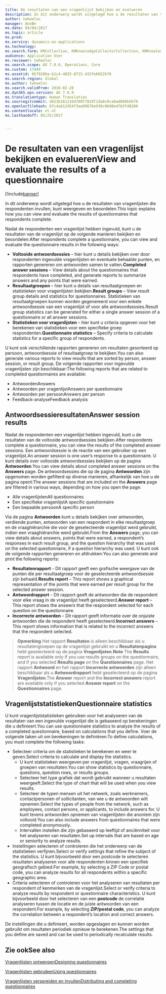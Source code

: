```yaml
---
title: De resultaten van een vragenlijst bekijken en evalueren
description: In dit onderwerp wordt uitgelegd hoe u de resultaten van vragenlijsten die respondenten invullen, kunt weergeven en beoordelen.
author: twheeloc
manager: AnnBe
ms.date: 04/04/2017
ms.topic: article
ms.prod: 
ms.service: dynamics-ax-applications
ms.technology: 
ms.search.form: KMCollection, KMKnowledgeCollectorCollection, KMKnowledgeCollectorUserResults
audience: Application User
ms.reviewer: twheeloc
ms.search.scope: AX 7.0.0, Operations, Core
ms.custom: 17444
ms.assetid: 6570206a-b2c4-4025-8715-432fe6652b78
ms.search.region: Global
ms.author: twheeloc
ms.search.validFrom: 2016-02-28
ms.dyn365.ops.version: AX 7.0.0
ms.translationtype: Human Translation
ms.sourcegitcommit: d421b161216d700f7819f1da8c0ca8ad089b5670
ms.openlocfilehash: b7c4a612d54f3ae8967be930c0b98e4783fd8200
ms.contentlocale: nl-nl
ms.lasthandoff: 05/25/2017


---
```


# <a name="view-and-evaluate-the-results-of-a-questionnaire"></a><span data-ttu-id="9dbf0-103">De resultaten van een vragenlijst bekijken en evalueren</span><span class="sxs-lookup"><span data-stu-id="9dbf0-103">View and evaluate the results of a questionnaire</span></span>

[!include[banner](includes/banner.md)]


<span data-ttu-id="9dbf0-104">In dit onderwerp wordt uitgelegd hoe u de resultaten van vragenlijsten die respondenten invullen, kunt weergeven en beoordelen.</span><span class="sxs-lookup"><span data-stu-id="9dbf0-104">This topic explains how you can view and evaluate the results of questionnaires that respondents complete.</span></span> 

<span data-ttu-id="9dbf0-105">Nadat de respondenten een vragenlijst hebben ingevuld, kunt u de resultaten van de vragenlijst op de volgende manieren bekijken en beoordelen:</span><span class="sxs-lookup"><span data-stu-id="9dbf0-105">After respondents complete a questionnaire, you can view and evaluate the questionnaire results in the following ways:</span></span>

-   <span data-ttu-id="9dbf0-106">**Voltooide antwoordsessies** – hier kunt u details bekijken over door respondenten ingevulde vragenlijsten en eventuele behaalde punten, en rapporten genereren om antwoorden samen te vatten.</span><span class="sxs-lookup"><span data-stu-id="9dbf0-106">**Completed answer sessions** – View details about the questionnaires that respondents have completed, and generate reports to summarize answers and any points that were earned.</span></span>
-   <span data-ttu-id="9dbf0-107">**Resultaatgroepen** – hier kunt u details van resultaatgroepen en statistieken voor vragenlijsten bekijken.</span><span class="sxs-lookup"><span data-stu-id="9dbf0-107">**Result groups** – View result group details and statistics for questionnaires.</span></span> <span data-ttu-id="9dbf0-108">Statistieken van resultaatgroepen kunnen worden gegenereerd voor een enkele antwoordsessie van een vragenlijst of voor alle antwoordsessies.</span><span class="sxs-lookup"><span data-stu-id="9dbf0-108">Result group statistics can be generated for either a single answer session  of a questionnaire or all answer sessions.</span></span>
-   <span data-ttu-id="9dbf0-109">**Statistieken voor vragenlijsten** – hier kunt u criteria opgeven voor het berekenen van statistieken voor een specifieke groep respondenten.</span><span class="sxs-lookup"><span data-stu-id="9dbf0-109">**Questionnaire statistics** – Specify criteria to calculate statistics for a specific group of respondents.</span></span>

<span data-ttu-id="9dbf0-110">U kunt ook verschillende rapporten genereren om resultaten gesorteerd op persoon, antwoordsessie of resultaatgroep te bekijken.</span><span class="sxs-lookup"><span data-stu-id="9dbf0-110">You can also generate various reports to view results that are sorted by person, answer session, or result group.</span></span> <span data-ttu-id="9dbf0-111">De volgende rapporten voor ingevulde vragenlijsten zijn beschikbaar:</span><span class="sxs-lookup"><span data-stu-id="9dbf0-111">The following reports that are related to completed questionnaires are available:</span></span>

-   <span data-ttu-id="9dbf0-112">Antwoorden</span><span class="sxs-lookup"><span data-stu-id="9dbf0-112">Answers</span></span>
-   <span data-ttu-id="9dbf0-113">Antwoorden per vragenlijst</span><span class="sxs-lookup"><span data-stu-id="9dbf0-113">Answers per questionnaire</span></span>
-   <span data-ttu-id="9dbf0-114">Antwoorden per persoon</span><span class="sxs-lookup"><span data-stu-id="9dbf0-114">Answers per person</span></span>
-   <span data-ttu-id="9dbf0-115">Feedback-analyse</span><span class="sxs-lookup"><span data-stu-id="9dbf0-115">Feedback analysis</span></span>

## <a name="answer-session-results"></a><span data-ttu-id="9dbf0-116">Antwoordsessieresultaten</span><span class="sxs-lookup"><span data-stu-id="9dbf0-116">Answer session results</span></span>
<span data-ttu-id="9dbf0-117">Nadat de respondenten een vragenlijst hebben ingevuld, kunt u de resultaten van de voltooide antwoordsessies bekijken.</span><span class="sxs-lookup"><span data-stu-id="9dbf0-117">After respondents complete a questionnaire, you can view the results of the completed answer sessions.</span></span> <span data-ttu-id="9dbf0-118">Een antwoordsessie is de reactie van een gebruiker op een vragenlijst.</span><span class="sxs-lookup"><span data-stu-id="9dbf0-118">An answer session is one user’s response to a questionnaire.</span></span> <span data-ttu-id="9dbf0-119">U kunt details over voltooide antwoordsessies bekijken op de pagina **Antwoorden**.</span><span class="sxs-lookup"><span data-stu-id="9dbf0-119">You can view details about completed answer sessions on the **Answers** page.</span></span> <span data-ttu-id="9dbf0-120">De antwoordsessies die op de pagina **Antwoorden** zijn opgenomen worden gefilterd op diverse manieren, afhankelijk van hoe u de pagina opent:</span><span class="sxs-lookup"><span data-stu-id="9dbf0-120">The answer sessions that are included on the **Answers** page are filtered in various ways, depending on how you open the page:</span></span>

-   <span data-ttu-id="9dbf0-121">Alle vragenlijsten</span><span class="sxs-lookup"><span data-stu-id="9dbf0-121">All questionnaires</span></span>
-   <span data-ttu-id="9dbf0-122">Een specifieke vragenlijst</span><span class="sxs-lookup"><span data-stu-id="9dbf0-122">A specific questionnaire</span></span>
-   <span data-ttu-id="9dbf0-123">Een bepaalde persoon</span><span class="sxs-lookup"><span data-stu-id="9dbf0-123">A specific person</span></span>

<span data-ttu-id="9dbf0-124">Via de pagina **Antwoorden** kunt u details bekijken over antwoorden, verdiende punten, antwoorden van een respondent in elke resultaatgroep en de vraaghiërarchie die voor de geselecteerde vragenlijst werd gebruikt, indien een vraaghiërarchie werd gebruikt.</span><span class="sxs-lookup"><span data-stu-id="9dbf0-124">From the **Answers** page, you can view details about answers, points that were earned, a respondent’s responses in each result group, and the question hierarchy that was used on the selected questionnaire, if a question hierarchy was used.</span></span> <span data-ttu-id="9dbf0-125">U kunt ook de volgende rapporten genereren en afdrukken:</span><span class="sxs-lookup"><span data-stu-id="9dbf0-125">You can also generate and print the following reports:</span></span>

-   <span data-ttu-id="9dbf0-126">**Resultatenrapport** - Dit rapport geeft een grafische weergave van de punten die per resultaatgroep voor de geselecteerde antwoordsessie zijn behaald.</span><span class="sxs-lookup"><span data-stu-id="9dbf0-126">**Results report** – This report shows a graphical representation of the points that were earned per result group for the selected answer session.</span></span>
-   <span data-ttu-id="9dbf0-127">**Antwoordrapport** - Dit rapport geeft de antwoorden die de respondent voor elke vraag in de vragenlijst heeft geselecteerd.</span><span class="sxs-lookup"><span data-stu-id="9dbf0-127">**Answer report** – This report shows the answers that the respondent selected for each question on the questionnaire.</span></span>
-   <span data-ttu-id="9dbf0-128">**Incorrecte antwoorden** – Dit rapport geeft informatie over de onjuiste antwoorden die de respondent heeft geselecteerd.</span><span class="sxs-lookup"><span data-stu-id="9dbf0-128">**Incorrect answers** – This report shows information that is related to the incorrect answers that the respondent selected.</span></span>

> <span data-ttu-id="9dbf0-129">**Opmerking**
>   Het rapport **Resultaten** is alleen beschikbaar als u resultatengroepen op de vragenlijst gebruikt en u **Resultatenpagina** hebt geselecteerd op de pagina **Vragenlijsten**.</span><span class="sxs-lookup"><span data-stu-id="9dbf0-129">**Note**
  The **Results** report is available only if you use results groups on the questionnaire, and if you selected **Results page** on the **Questionnaires** page.</span></span> <span data-ttu-id="9dbf0-130">Het rapport **Antwoord** en het rapport **Incorrecte antwoorden** zijn alleen beschikbaar als u **Antwoordrapport** hebt geselecteerd op de pagina **Vragenlijsten**.</span><span class="sxs-lookup"><span data-stu-id="9dbf0-130">The **Answer** report and the **Incorrect answers** report are available only if you selected **Answer report** on the **Questionnaires** page.</span></span>

## <a name="questionnaire-statistics"></a><span data-ttu-id="9dbf0-131">Vragenlijststatistieken</span><span class="sxs-lookup"><span data-stu-id="9dbf0-131">Questionnaire statistics</span></span>
<span data-ttu-id="9dbf0-132">U kunt vragenlijststatistieken gebruiken voor het analyseren van de resultaten van een ingevulde vragenlijst die is gebaseerd op berekeningen die u definieert.</span><span class="sxs-lookup"><span data-stu-id="9dbf0-132">You can use questionnaire statistics to analyze the results of a completed questionnaire, based on calculations that you define.</span></span> <span data-ttu-id="9dbf0-133">Voer de volgende taken uit om berekeningen te definiëren:</span><span class="sxs-lookup"><span data-stu-id="9dbf0-133">To define calculations, you must complete the following tasks:</span></span>

-   <span data-ttu-id="9dbf0-134">Selecteer criteria om de statistieken te berekenen en weer te geven.</span><span class="sxs-lookup"><span data-stu-id="9dbf0-134">Select criteria to calculate and display the statistics.</span></span>
    -   <span data-ttu-id="9dbf0-135">U kunt statistieken weergeven per vragenlijst, vragen, vraagrijen of groepen van resultaten.</span><span class="sxs-lookup"><span data-stu-id="9dbf0-135">You can show statistics by questionnaire, questions, question rows, or results groups.</span></span>
    -   <span data-ttu-id="9dbf0-136">Selecteer het type grafiek dat wordt gebruikt wanneer u resultaten weergeeft.</span><span class="sxs-lookup"><span data-stu-id="9dbf0-136">Select the type of chart that will be used when you view results.</span></span>
    -   <span data-ttu-id="9dbf0-137">Selecteer de typen mensen uit het netwerk, zoals werknemers, contactpersonen of sollicitanten, van wie u de antwoorden wilt opnemen.</span><span class="sxs-lookup"><span data-stu-id="9dbf0-137">Select the types of people from the network, such as employees, contact persons, or applicants, to include answers for.</span></span> <span data-ttu-id="9dbf0-138">U kunt tevens antwoorden opnemen van vragenlijsten die anoniem zijn voltooid.</span><span class="sxs-lookup"><span data-stu-id="9dbf0-138">You can also include answers from questionnaires that were completed anonymously.</span></span>
    -   <span data-ttu-id="9dbf0-139">Intervallen instellen die zijn gebaseerd op leeftijd of anciënniteit voor het analyseren van resultaten.</span><span class="sxs-lookup"><span data-stu-id="9dbf0-139">Set up intervals that are based on age or seniority to analyze results.</span></span>
-   <span data-ttu-id="9dbf0-140">Instellingen selecteren of controleren die het onderwerp van de statistieken verfijnen.</span><span class="sxs-lookup"><span data-stu-id="9dbf0-140">Select or verify settings that refine the subject of the statistics.</span></span> <span data-ttu-id="9dbf0-141">U kunt bijvoorbeeld door een postcode te selecteren resultaten analyseren voor alle respondenten binnen een specifiek geografisch gebied.</span><span class="sxs-lookup"><span data-stu-id="9dbf0-141">For example, by selecting a ZIP Code or postal code, you can analyze results for all respondents within a specific geographic area.</span></span>
-   <span data-ttu-id="9dbf0-142">Criteria selecteren of controleren voor het analyseren van resultaten per respondent of kenmerken van de vragenlijst.</span><span class="sxs-lookup"><span data-stu-id="9dbf0-142">Select or verify criteria to analyze results by respondent or questionnaire characteristics.</span></span> <span data-ttu-id="9dbf0-143">U kunt bijvoorbeeld door het selecteren van een **postcode** de correlatie analyseren tussen de locatie en de juiste antwoorden van een respondent.</span><span class="sxs-lookup"><span data-stu-id="9dbf0-143">For example, by selecting **ZIP/postal code**, you can analyze the correlation between a respondent’s location and correct answers.</span></span>

<span data-ttu-id="9dbf0-144">De instellingen die u definieert, worden opgeslagen en kunnen worden gebruikt om resultaten periodiek opnieuw te berekenen.</span><span class="sxs-lookup"><span data-stu-id="9dbf0-144">The settings that you define are saved and can be used to periodically recalculate results.</span></span>

<a name="see-also"></a><span data-ttu-id="9dbf0-145">Zie ook</span><span class="sxs-lookup"><span data-stu-id="9dbf0-145">See also</span></span>
--------

[<span data-ttu-id="9dbf0-146">Vragenlijsten ontwerpen</span><span class="sxs-lookup"><span data-stu-id="9dbf0-146">Designing questionnaires</span></span>](design-questionnaires.md)

[<span data-ttu-id="9dbf0-147">Vragenlijsten gebruiken</span><span class="sxs-lookup"><span data-stu-id="9dbf0-147">Using questionnaires</span></span>](questionnaires.md)

[<span data-ttu-id="9dbf0-148">Vragenlijsten verspreiden en invullen</span><span class="sxs-lookup"><span data-stu-id="9dbf0-148">Distributing and completing questionnaires</span></span>](distribute-questionnaires.md)




